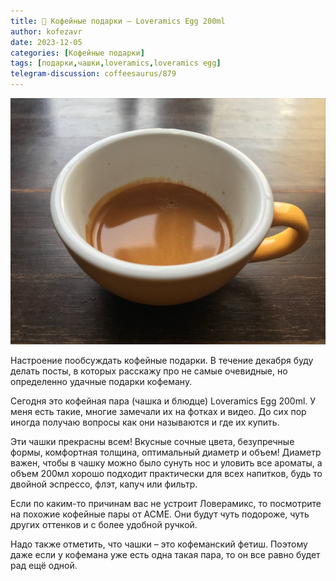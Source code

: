```yaml
---
title: 🎁 Кофейные подарки – Loveramics Egg 200ml
author: kofezavr
date: 2023-12-05
categories: [Кофейные подарки]
tags: [подарки,чашки,loveramics,loveramics egg]
telegram-discussion: coffeesaurus/879
--- 
```

![Кофейные подарки: Loveramics Egg 200ml](/assets/img/posts/23/12/loveramics.jpg)

Настроение пообсуждать кофейные подарки. В течение декабря буду делать посты, в которых расскажу про не самые очевидные, но определенно удачные подарки кофеману.

Сегодня это кофейная пара (чашка и блюдце) Loveramics Egg 200ml. У меня есть такие, многие замечали их на фотках и видео. До сих пор иногда получаю вопросы как они называются и где их купить.

Эти чашки прекрасны всем! Вкусные сочные цвета, безупречные формы, комфортная толщина, оптимальный диаметр и объем! Диаметр важен, чтобы в чашку можно было сунуть нос и уловить все ароматы, а объем 200мл хорошо подходит практически для всех напитков, будь то двойной эспрессо, флэт, капуч или фильтр.

Если по каким-то причинам вас не устроит Ловерамикс, то посмотрите на похожие кофейные пары от ACME. Они будут чуть подороже, чуть других оттенков и с более удобной ручкой.

Надо также отметить, что чашки – это кофеманский фетиш. Поэтому даже если у кофемана уже есть одна такая пара, то он все равно будет рад ещё одной.